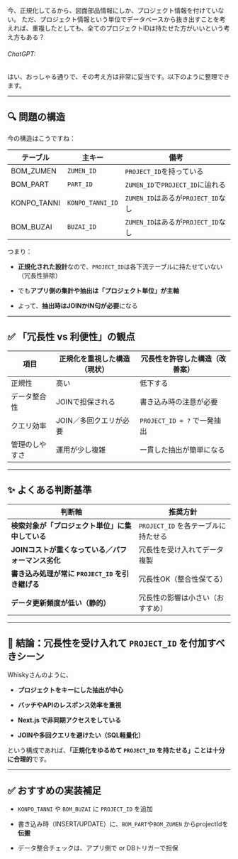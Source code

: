 今、正規化してるから、図面部品情報にしか、プロジェクト情報を付けていない。 ただ、プロジェクト情報という単位でデータベースから抜き出すことを考えれば、重複したとしても、全てのプロジェクトIDは持たせた方がいいという考え方もある？

###### ChatGPT:

はい、おっしゃる通りで、その考え方は非常に妥当です。以下のように整理できます。

---

## 🔍 問題の構造

今の構造はこうですね：

|テーブル|主キー|備考|
|---|---|---|
|BOM_ZUMEN|`ZUMEN_ID`|`PROJECT_ID`を持っている|
|BOM_PART|`PART_ID`|`ZUMEN_ID`で`PROJECT_ID`に辿れる|
|KONPO_TANNI|`KONPO_TANNI_ID`|`ZUMEN_ID`はあるが`PROJECT_ID`なし|
|BOM_BUZAI|`BUZAI_ID`|`ZUMEN_ID`はあるが`PROJECT_ID`なし|

つまり：

- **正規化された設計**なので、`PROJECT_ID`は各下流テーブルに持たせていない（冗長性排除）
    
- でも**アプリ側の集計や抽出は「プロジェクト単位」が主軸**
    
- よって、**抽出時はJOINかIN句が必要**になる
    

---

## ✅ 「冗長性 vs 利便性」の観点

|項目|正規化を重視した構造（現状）|冗長性を許容した構造（改善案）|
|---|---|---|
|正規性|高い|低下する|
|データ整合性|JOINで担保される|書き込み時の注意が必要|
|クエリ効率|JOIN／多回クエリが必要|`PROJECT_ID = ?` で一発抽出|
|管理のしやすさ|運用が少し複雑|一貫した抽出が簡単になる|

---

## ✨ よくある判断基準

|判断軸|推奨方針|
|---|---|
|**検索対象が「プロジェクト単位」に集中している**|`PROJECT_ID` を各テーブルに持たせる|
|**JOINコストが重くなっている／パフォーマンス劣化**|冗長性を受け入れてデータ複製|
|**書き込み処理が常に `PROJECT_ID` を引き継げる**|冗長性OK（整合性保てる）|
|**データ更新頻度が低い（静的）**|冗長性の影響は小さい（おすすめ）|

---

## 📌 結論：冗長性を受け入れて `PROJECT_ID` を付加すべきシーン

Whiskyさんのように、

- **プロジェクトをキーにした抽出が中心**
    
- **バッチやAPIのレスポンス効率を重視**
    
- **Next.js で非同期アクセスをしている**
    
- **JOINや多回クエリを避けたい（SQL軽量化）**
    

という構成であれば、**「正規化をゆるめて `PROJECT_ID` を持たせる」ことは十分に合理的**です。

---

## ✅ おすすめの実装補足

- `KONPO_TANNI` や `BOM_BUZAI` に `PROJECT_ID` を追加
    
- 書き込み時（INSERT/UPDATE）に、`BOM_PART`や`BOM_ZUMEN` からprojectIdを**伝搬**
    
- データ整合チェックは、アプリ側で or DBトリガーで担保